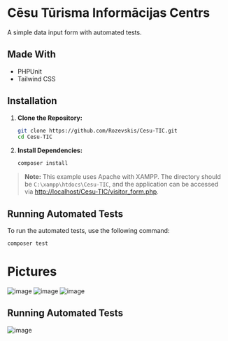 # Cēsu Tūrisma Informācijas Centrs

A simple data input form with automated tests.

## Made With

- PHPUnit
- Tailwind CSS

## Installation

1. **Clone the Repository:**
    ```sh
    git clone https://github.com/Rozevskis/Cesu-TIC.git
    cd Cesu-TIC
    ```

2. **Install Dependencies:**
    ```sh
    composer install
    ```

> **Note:** This example uses Apache with XAMPP. The directory should be `C:\xampp\htdocs\Cesu-TIC`, and the application can be accessed via [http://localhost/Cesu-TIC/visitor_form.php](http://localhost/Cesu-TIC/visitor_form.php).

## Running Automated Tests

To run the automated tests, use the following command:

```sh
composer test
```
# Pictures
![image](https://github.com/user-attachments/assets/0b5349e3-443a-483d-8e63-fbc25171224d)
![image](https://github.com/user-attachments/assets/631ca4e0-5272-47be-830d-af64b7ad3007)
![image](https://github.com/user-attachments/assets/2b9e1c53-dbdd-4bd9-8d03-fdcf8a1bc8ef)
## Running Automated Tests
![image](https://github.com/user-attachments/assets/7eed1baf-dd9d-4ef6-a1d4-26af99417207)
